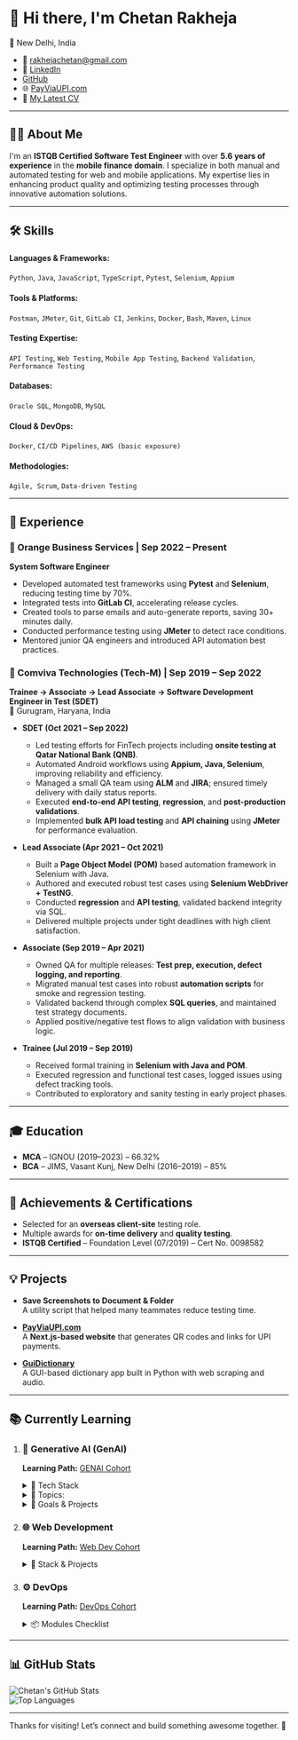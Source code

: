 # 👋 Hi there, I'm Chetan Rakheja

📍 New Delhi, India  
- 📧 [rakhejachetan@gmail.com](mailto:rakhejachetan@gmail.com)  
- 🔗 [LinkedIn](https://www.linkedin.com/in/chetanrakheja/) 
- [GitHub](https://github.com/chetanrakheja) 
- 🌐 [PayViaUPI.com](https://payviaupi.com/)
- 📑 [My Latest CV](https://chetanrakheja.com/cv)

---

## 👨‍💻 About Me

I'm an **ISTQB Certified Software Test Engineer** with over **5.6 years of experience** in the **mobile finance domain**. I specialize in both manual and automated testing for web and mobile applications. My expertise lies in enhancing product quality and optimizing testing processes through innovative automation solutions.

---

## 🛠️ Skills

#### Languages & Frameworks:
`Python`, `Java`, `JavaScript`, `TypeScript`, `Pytest`, `Selenium`, `Appium`

#### Tools & Platforms:
`Postman`, `JMeter`, `Git`, `GitLab CI`, `Jenkins`, `Docker`, `Bash`, `Maven`, `Linux`

#### Testing Expertise: 
`API Testing`, `Web Testing`, `Mobile App Testing`, `Backend Validation`, `Performance Testing`

#### Databases:
`Oracle SQL`, `MongoDB`, `MySQL`

#### Cloud & DevOps: 
`Docker`, `CI/CD Pipelines`, `AWS (basic exposure)`

#### Methodologies:  
`Agile, Scrum`, `Data-driven Testing`

---

## 💼 Experience

### 🔶 Orange Business Services | Sep 2022 – Present
**System Software Engineer**

- Developed automated test frameworks using **Pytest** and **Selenium**, reducing testing time by 70%.
- Integrated tests into **GitLab CI**, accelerating release cycles.
- Created tools to parse emails and auto-generate reports, saving 30+ minutes daily.
- Conducted performance testing using **JMeter** to detect race conditions.
- Mentored junior QA engineers and introduced API automation best practices.



### 🔷 Comviva Technologies (Tech-M) | Sep 2019 – Sep 2022  
**Trainee → Associate → Lead Associate → Software Development Engineer in Test (SDET)**  
📍 Gurugram, Haryana, India

- **SDET (Oct 2021 – Sep 2022)**  
  - Led testing efforts for FinTech projects including **onsite testing at Qatar National Bank (QNB)**.
  - Automated Android workflows using **Appium, Java, Selenium**, improving reliability and efficiency.
  - Managed a small QA team using **ALM** and **JIRA**; ensured timely delivery with daily status reports.
  - Executed **end-to-end API testing**, **regression**, and **post-production validations**.
  - Implemented **bulk API load testing** and **API chaining** using **JMeter** for performance evaluation.

- **Lead Associate (Apr 2021 – Oct 2021)**  
  - Built a **Page Object Model (POM)** based automation framework in Selenium with Java.
  - Authored and executed robust test cases using **Selenium WebDriver + TestNG**.
  - Conducted **regression** and **API testing**, validated backend integrity via SQL.
  - Delivered multiple projects under tight deadlines with high client satisfaction.

- **Associate (Sep 2019 – Apr 2021)**  
  - Owned QA for multiple releases: **Test prep, execution, defect logging, and reporting**.
  - Migrated manual test cases into robust **automation scripts** for smoke and regression testing.
  - Validated backend through complex **SQL queries**, and maintained test strategy documents.
  - Applied positive/negative test flows to align validation with business logic.

- **Trainee (Jul 2019 – Sep 2019)**  
  - Received formal training in **Selenium with Java and POM**.
  - Executed regression and functional test cases, logged issues using defect tracking tools.
  - Contributed to exploratory and sanity testing in early project phases.


---

## 🎓 Education

- **MCA** – IGNOU (2019–2023) – 66.32%  
- **BCA** – JIMS, Vasant Kunj, New Delhi (2016–2019) – 85%

---

## 🏅 Achievements & Certifications

- Selected for an **overseas client-site** testing role.
- Multiple awards for **on-time delivery** and **quality testing**.
- **ISTQB Certified** – Foundation Level (07/2019) – Cert No. 0098582

---

## 💡 Projects

- **Save Screenshots to Document & Folder**  
  A utility script that helped many teammates reduce testing time.

- **[PayViaUPI.com](https://payviaupi.com/)**  
  A **Next.js-based website** that generates QR codes and links for UPI payments.

- **[GuiDictionary](https://github.com/chetanrakheja/GuiDictionary)**  
  A GUI-based dictionary app built in Python with web scraping and audio.

---

## 📚 Currently Learning


1.  ### 🤖 Generative AI (GenAI)
    **Learning Path:** [GENAI Cohort](https://courses.chaicode.com/learn/fast-checkout/227321?priceId=0&code=CHETAN37807&is_affiliate=true&tc=CHETAN37807)

    <details>
    <summary>🧠 Tech Stack</summary>

    - [x] Python
    - [ ] GPT-4, Claude, Gemini, DeepSeek, Llama-3, Gemma
    - [ ] LangChain, LangGraph, Hugging Face Transformers
    - [ ] Qdrant, Pinecone, PG Vector, Neo4j
    - [ ] AWS, Docker, Langsmit, Langfuse
     </details>

    <details>
    <summary>📖 Topics:</summary>
    
    - [ ] LLMs & GenAI Fundamentals
    - [ ] Prompt Engineering & LangChain
    - [ ] Vector Stores & Context-Aware Chat
    - [ ] RAG Applications
    - [ ] Memory-Aware Agents (Neo4j + Qdrant)
    - [ ] Multi-Modal LLMs (Text + Image)
    - [ ] Security Guardrails (PII, Filtering, Bias)
    - [ ] AI Agent Orchestration with LangGraph
    - [ ] Checkpointing, Human-in-the-Loop, Tool Binding
    - [ ] LLM as Judge, Cypher Querying, Fine-Tuning

    </details>

    <details>
    <summary>🎯 Goals & Projects</summary>

    **Projects:**
    - [ ] AI Legal Document Assistant
    - [ ] AI Chart Builder (Postgres)
    - [ ] Resume Roasting Tool
    - [ ] Candidate Search Agent
    - [ ] AI Website Chatbot

    **Goals:**
    - [ ] Build & Deploy AI Apps
    - [ ] Master LangChain & LangGraph
    - [ ] Use Guardrails for AI Safety
    - [ ] Deploy AI on AWS

    </details>


2. ### 🌐 Web Development  
    **Learning Path:** [Web Dev Cohort](https://courses.chaicode.com/learn/fast-checkout/214297?priceId=0&code=CHETAN37807&is_affiliate=true&tc=CHETAN37807)

    <details>
    <summary>🧠 Stack & Projects</summary>

    **Stack:**
    - HTML, CSS, Tailwind CSS  
    - React.js, Next.js, Express.js, Node.js  

    **Projects:**
    - Building responsive apps  
    - Enhancing [PayViaUPI.com](https://payviaupi.com/)

    </details>


3. ### ⚙️ DevOps  
    **Learning Path:** [DevOps Cohort](https://courses.chaicode.com/learn/fast-checkout/227963?priceId=0&code=CHETAN37807&is_affiliate=true&tc=CHETAN37807)

    <details>
    <summary>📦 Modules Checklist</summary>

    - **Linux Foundations**
        - [x] Module 1: Linux Intro & Setup  
        - [x] Module 2: Essential Commands  
        - [ ] Module 3: Networking Basics  
        - [ ] Module 4: Users & Permissions  
        - [ ] Module 5: Process & Logs  
        - [ ] Module 6: Shell Scripting  

    - **Docker & Containers**
        - [ ] Module 7: Containers & Docker  
        - [ ] Module 8: Docker Essentials  
        - [ ] Module 9: Docker Networking  
        - [ ] Module 10: Docker Compose  

    - **CI/CD & Production**
        - [ ] Module 11: GitHub Actions + CI/CD  
        - [ ] Module 12: Monitoring & Post-Prod  

    </details>

---


## 📊 GitHub Stats

![Chetan's GitHub Stats](https://github-readme-stats.vercel.app/api?username=chetanrakheja&show_icons=true&theme=radical)  
![Top Languages](https://github-readme-stats.vercel.app/api/top-langs/?username=chetanrakheja&layout=compact&theme=radical)

---

Thanks for visiting! Let’s connect and build something awesome together. 🚀

